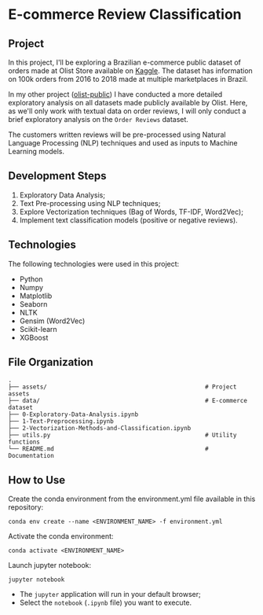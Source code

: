 # E-commerce Review Classification

## Project

In this project, I'll be exploring a Brazilian e-commerce public dataset of orders made at Olist Store available on [Kaggle](https://www.kaggle.com/olistbr/brazilian-ecommerce). The dataset has information on 100k orders from 2016 to 2018 made at multiple marketplaces in Brazil.

In my other project ([olist-public](https://github.com/kimurarh/olist-public)) I have conducted a more detailed exploratory analysis on all datasets made publicly available by Olist. Here, as we'll only work with textual data on order reviews, I will only conduct a brief exploratory analysis on the `Order Reviews` dataset.

The customers written reviews will be pre-processed using Natural Language Processing (NLP) techniques and used as inputs to Machine Learning models.

## Development Steps

1. Exploratory Data Analysis;
2. Text Pre-processing using NLP techniques;
3. Explore Vectorization techniques (Bag of Words, TF-IDF, Word2Vec);
4. Implement text classification models (positive or negative reviews).

## Technologies
The following technologies were used in this project:

* Python
* Numpy
* Matplotlib
* Seaborn
* NLTK
* Gensim (Word2Vec)
* Scikit-learn
* XGBoost

## File Organization

    .
    ├── assets/                                             # Project assets                                           
    ├── data/                                               # E-commerce dataset                        
    ├── 0-Exploratory-Data-Analysis.ipynb
    ├── 1-Text-Preprocessing.ipynb
    ├── 2-Vectorization-Methods-and-Classification.ipynb
    ├── utils.py                                            # Utility functions    
    └── README.md                                           # Documentation

## How to Use
Create the conda environment from the environment.yml file available in this repository:
```
conda env create --name <ENVIRONMENT_NAME> -f environment.yml
```
Activate the conda environment:
```
conda activate <ENVIRONMENT_NAME>
```
Launch jupyter notebook:
```
jupyter notebook
```
- The `jupyter` application will run in your default browser;
- Select the `notebook` (`.ipynb` file) you want to execute.
